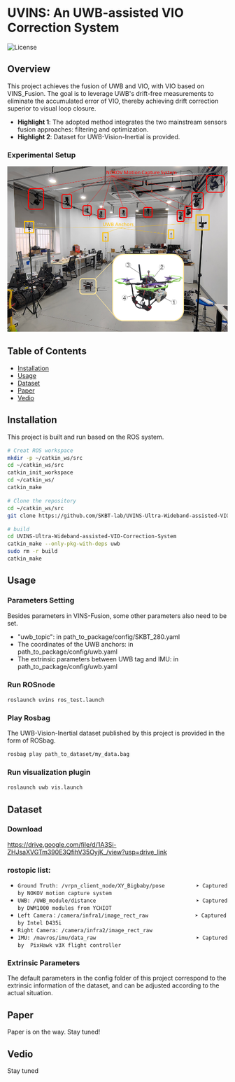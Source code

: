 # UVINS: An UWB-assisted VIO Correction System

![License](https://img.shields.io/github/license/SKBT-lab/UVINS-Ultra-Wideband-assisted-VIO-Correction-System) 

## Overview

This project achieves the fusion of UWB and VIO, with VIO based on VINS_Fusion. The goal is to leverage UWB's drift-free measurements to eliminate the accumulated error of VIO, thereby achieving drift correction superior to visual loop closure.

- **Highlight 1**: The adopted method integrates the two mainstream sensors fusion approaches: filtering and optimization.
- **Highlight 2**: Dataset for UWB-Vision-Inertial is provided.

### Experimental Setup
![experimental setup](https://github.com/SKBT-lab/UVINS-Ultra-Wideband-assisted-VIO-Correction-System/blob/master/support_files/experimental_setup.jpeg)
## Table of Contents

- [Installation](#installation)
- [Usage](#usage)
- [Dataset](#dataset)
- [Paper](#paper)
- [Vedio](#vedio)

## Installation
This project is built and run based on the ROS system.
```bash
# Creat ROS workspace
mkdir -p ~/catkin_ws/src
cd ~/catkin_ws/src
catkin_init_workspace
cd ~/catkin_ws/
catkin_make
```
```bash
# Clone the repository
cd ~/catkin_ws/src
git clone https://github.com/SKBT-lab/UVINS-Ultra-Wideband-assisted-VIO-Correction-System.git
```
```bash
# build
cd UVINS-Ultra-Wideband-assisted-VIO-Correction-System
catkin_make --only-pkg-with-deps uwb
sudo rm -r build
catkin_make
```
## Usage
### Parameters Setting
Besides parameters in VINS-Fusion, some other parameters also need to be set.
- "uwb_topic": in path_to_package/config/SKBT_280.yaml
- The coordinates of the UWB anchors: in path_to_package/config/uwb.yaml
- The extrinsic parameters between UWB tag and IMU: in path_to_package/config/uwb.yaml
### Run ROSnode
```bash
roslaunch uvins ros_test.launch
```
### Play Rosbag
The UWB-Vision-Inertial dataset published by this project is provided in the form of ROSbag.
```bash
rosbag play path_to_dataset/my_data.bag
```
### Run visualization plugin
```bash
roslaunch uwb vis.launch
```

## Dataset
### Download 
https://drive.google.com/file/d/1A3Si-ZHJsaXVGTm390E3QfihV35OyjK_/view?usp=drive_link
### rostopic list:
- `Ground Truth: /vrpn_client_node/XY_Bigbaby/pose          ➤ Captured by NOKOV motion capture system`
- `UWB: /UWB_module/distance                                ➤ Captured by DWM1000 modules from YCHIOT`
- `Left Camera：/camera/infra1/image_rect_raw               ➤ Captured by Intel D435i`
- `Right Camera: /camera/infra2/image_rect_raw`               
- `IMU: /mavros/imu/data_raw                                ➤ Captured by  PixHawk v3X flight controller`
### Extrinsic Parameters
The default parameters in the config folder of this project correspond to the extrinsic information of the dataset, and can be adjusted according to the actual situation.
## Paper
Paper is on the way. Stay tuned!

## Vedio
Stay tuned
